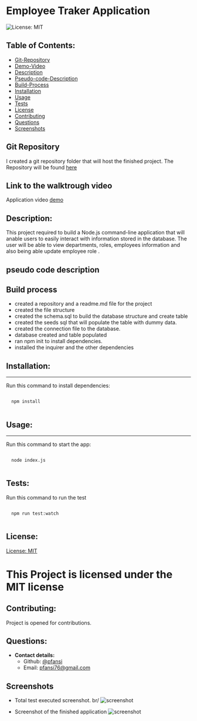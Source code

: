 # Employee Traker Application

![License: MIT](https://img.shields.io/badge/License-MIT-blue)

## Table of Contents:

- [Git-Repository](#git-repository)
- [Demo-Video](#walktrough-video)
- [Description](#description)
- [Pseudo-code-Description](#pseudo-code-description)
- [Build-Process](#build-process)
- [Installation](#installation)
- [Usage](#usage)
- [Tests](#tests)
- [License](#license)
- [Contributing](#contributing)
- [Questions](#questions)
- [Screenshots](#screenshots)

## Git Repository

I created a git repository folder that will host the finished project. The Repository will be found [here](https://github.com/pfansi/team-profile-generator)

## Link to the walktrough video

Application video [demo](https://watch.screencastify.com/v/SpbnDkIb8xDQhldp6Yk5)

## Description:

This project required to build a Node.js command-line application that will anable users to easily interact with information stored in the database.
The user will be able to view departments, roles, employees information and also being able update employee role .

## pseudo code description

## Build process

- created a repository and a readme.md file for the project
- created the file structure
- created the schema.sql to build the database structure and create table
- created the seeds sql that will populate the table with dummy data.
- created the connection file to the database.
- database created and table populated
- ran npm init to install dependencies.
- installed the inquirer and the other dependencies

## Installation:

---

Run this command to install dependencies:

  <pre><code>
  npm install
  </code></pre>

## Usage:

---

Run this command to start the app:

  <pre><code>
  node index.js
  </code></pre>

## Tests:

Run this command to run the test

<pre><code>
  npm run test:watch
  </code></pre>

## License:

[License: MIT](https://opensource.org/licenses/MIT)

# This Project is licensed under the MIT license

## Contributing:

Project is opened for contributions.

## Questions:

- **Contact details:**
  - Github: [@pfansi](https://github.com/pfansi)
  - Email: pfansi76@gmail.com

## Screenshots

- Total test executed screenshot. br/
  ![screenshot](./src/utils/total_test.JPG)

- Screenshot of the finished application
  ![screenshot](./src/utils/finished_app.JPG)

